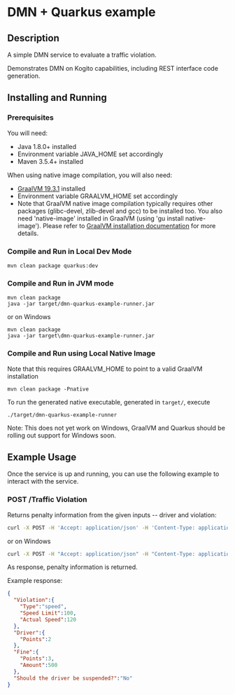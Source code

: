 # DMN + Quarkus example

## Description

A simple DMN service to evaluate a traffic violation.

Demonstrates DMN on Kogito capabilities, including REST interface code generation.

## Installing and Running

### Prerequisites
 
You will need:
  - Java 1.8.0+ installed 
  - Environment variable JAVA_HOME set accordingly
  - Maven 3.5.4+ installed

When using native image compilation, you will also need: 
  - [GraalVM 19.3.1](https://github.com/oracle/graal/releases/tag/vm-19.3.1) installed 
  - Environment variable GRAALVM_HOME set accordingly
  - Note that GraalVM native image compilation typically requires other packages (glibc-devel, zlib-devel and gcc) to be installed too.  You also need 'native-image' installed in GraalVM (using 'gu install native-image'). Please refer to [GraalVM installation documentation](https://www.graalvm.org/docs/reference-manual/aot-compilation/#prerequisites) for more details.

### Compile and Run in Local Dev Mode

```
mvn clean package quarkus:dev    
```

### Compile and Run in JVM mode

```
mvn clean package 
java -jar target/dmn-quarkus-example-runner.jar  
```

or on Windows

```
mvn clean package
java -jar target\dmn-quarkus-example-runner.jar
```

### Compile and Run using Local Native Image
Note that this requires GRAALVM_HOME to point to a valid GraalVM installation

```
mvn clean package -Pnative
```
  
To run the generated native executable, generated in `target/`, execute

```
./target/dmn-quarkus-example-runner 
```

Note: This does not yet work on Windows, GraalVM and Quarkus should be rolling out support for Windows soon.

## Example Usage

Once the service is up and running, you can use the following example to interact with the service.

### POST /Traffic Violation

Returns penalty information from the given inputs -- driver and violation:

```sh
curl -X POST -H 'Accept: application/json' -H 'Content-Type: application/json' -d '{"Driver":{"Points":2},"Violation":{"Type":"speed","Actual Speed":120,"Speed Limit":100}}' http://localhost:8080/Traffic%20Violation
```
or on Windows

```sh
curl -X POST -H "Accept: application/json" -H "Content-Type: application/json" -d "{\"Driver\":{\"Points\":2},\"Violation\":{\"Type\":\"speed\",\"Actual Speed\":120,\"Speed Limit\":100}}" http://localhost:8080/Traffic%20Violation
```

As response, penalty information is returned.

Example response:
```json
{
  "Violation":{
    "Type":"speed",
    "Speed Limit":100,
    "Actual Speed":120
  },
  "Driver":{
    "Points":2
  },
  "Fine":{
    "Points":3,
    "Amount":500
  },
  "Should the driver be suspended?":"No"
}
```
